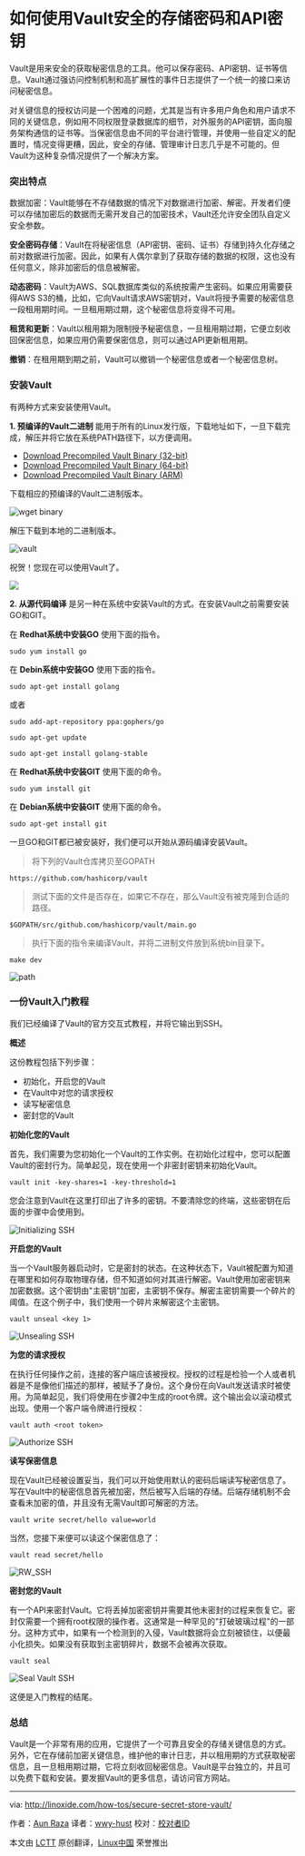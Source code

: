 如何使用Vault安全的存储密码和API密钥
=======================================================================
Vault是用来安全的获取秘密信息的工具。他可以保存密码、API密钥、证书等信息。Vault通过强访问控制机制和高扩展性的事件日志提供了一个统一的接口来访问秘密信息。

对关键信息的授权访问是一个困难的问题，尤其是当有许多用户角色和用户请求不同的关键信息，例如用不同权限登录数据库的细节，对外服务的API密钥，面向服务架构通信的证书等。当保密信息由不同的平台进行管理，并使用一些自定义的配置时，情况变得更糟，因此，安全的存储、管理审计日志几乎是不可能的。但Vault为这种复杂情况提供了一个解决方案。

### 突出特点 ###

数据加密：Vault能够在不存储数据的情况下对数据进行加密、解密。开发者们便可以存储加密后的数据而无需开发自己的加密技术，Vault还允许安全团队自定义安全参数。

**安全密码存储**：Vault在将秘密信息（API密钥、密码、证书）存储到持久化存储之前对数据进行加密。因此，如果有人偶尔拿到了获取存储的数据的权限，这也没有任何意义，除非加密后的信息被解密。

**动态密码**：Vault为AWS、SQL数据库类似的系统按需产生密码。如果应用需要获得AWS S3的桶，比如，它向Vault请求AWS密钥对，Vault将授予需要的秘密信息一段租用期时间。一旦租用期过期，这个秘密信息将变得不可用。

**租赁和更新**：Vault以租用期为限制授予秘密信息，一旦租用期过期，它便立刻收回保密信息，如果应用仍需要保密信息，则可以通过API更新租用期。

**撤销**：在租用期到期之前，Vault可以撤销一个秘密信息或者一个秘密信息树。

### 安装Vault ###

有两种方式来安装使用Vault。

**1. 预编译的Vault二进制** 能用于所有的Linux发行版，下载地址如下，一旦下载完成，解压并将它放在系统PATH路径下，以方便调用。

- [Download Precompiled Vault Binary (32-bit)][1]
- [Download Precompiled Vault Binary (64-bit)][2]
- [Download Precompiled Vault Binary (ARM)][3]

下载相应的预编译的Vault二进制版本。

![wget binary](http://blog.linoxide.com/wp-content/uploads/2015/04/wget-binary.png)

解压下载到本地的二进制版本。

![vault](http://blog.linoxide.com/wp-content/uploads/2015/04/unzip.png)

祝贺！您现在可以使用Vault了。

![](http://blog.linoxide.com/wp-content/uploads/2015/04/vault.png)

**2. 从源代码编译** 是另一种在系统中安装Vault的方式。在安装Vault之前需要安装GO和GIT。

在 **Redhat系统中安装GO** 使用下面的指令。

    sudo yum install go

在 **Debin系统中安装GO** 使用下面的指令。

    sudo apt-get install golang

或者

    sudo add-apt-repository ppa:gophers/go

    sudo apt-get update

    sudo apt-get install golang-stable

在 **Redhat系统中安装GIT** 使用下面的命令。

    sudo yum install git

在 **Debian系统中安装GIT** 使用下面的命令。

    sudo apt-get install git

一旦GO和GIT都已被安装好，我们便可以开始从源码编译安装Vault。

> 将下列的Vault仓库拷贝至GOPATH

    https://github.com/hashicorp/vault

> 测试下面的文件是否存在，如果它不存在，那么Vault没有被克隆到合适的路径。

    $GOPATH/src/github.com/hashicorp/vault/main.go

> 执行下面的指令来编译Vault，并将二进制文件放到系统bin目录下。

    make dev

![path](http://blog.linoxide.com/wp-content/uploads/2015/04/installation4.png)

### 一份Vault入门教程 ###

我们已经编译了Vault的官方交互式教程，并将它输出到SSH。

**概述**

这份教程包括下列步骤：

- 初始化，开启您的Vault
- 在Vault中对您的请求授权
- 读写秘密信息
- 密封您的Vault

**初始化您的Vault**

首先，我们需要为您初始化一个Vault的工作实例。在初始化过程中，您可以配置Vault的密封行为。简单起见，现在使用一个非密封密钥来初始化Vault。

    vault init -key-shares=1 -key-threshold=1

您会注意到Vault在这里打印出了许多的密钥。不要清除您的终端，这些密钥在后面的步骤中会使用到。

![Initializing SSH](http://blog.linoxide.com/wp-content/uploads/2015/04/Initializing-SSH.png)

**开启您的Vault**

当一个Vault服务器启动时，它是密封的状态。在这种状态下，Vault被配置为知道在哪里和如何存取物理存储，但不知道如何对其进行解密。Vault使用加密密钥来加密数据。这个密钥由"主密钥"加密，主密钥不保存。解密主密钥需要一个碎片的阈值。在这个例子中，我们使用一个碎片来解密这个主密钥。

    vault unseal <key 1>

![Unsealing SSH](http://blog.linoxide.com/wp-content/uploads/2015/04/Unsealing-SSH.png)

**为您的请求授权**

在执行任何操作之前，连接的客户端应该被授权。授权的过程是检验一个人或者机器是不是像他们描述的那样，被赋予了身份。这个身份在向Vault发送请求时被使用。为简单起见，我们将使用在步骤2中生成的root令牌。这个输出会以滚动模式出现。使用一个客户端令牌进行授权：

    vault auth <root token>

![Authorize SSH](http://blog.linoxide.com/wp-content/uploads/2015/04/Authorize-SSH.png)

**读写保密信息**

现在Vault已经被设置妥当，我们可以开始使用默认的密码后端读写秘密信息了。写在Vault中的秘密信息首先被加密，然后被写入后端的存储。后端存储机制不会查看未加密的值，并且没有无需Vault即可解密的方法。

    vault write secret/hello value=world

当然，您接下来便可以读这个保密信息了：

    vault read secret/hello

![RW_SSH](http://blog.linoxide.com/wp-content/uploads/2015/04/RW_SSH.png)

**密封您的Vault**

有一个API来密封Vault。它将丢掉加密密钥并需要其他未密封的过程来恢复它。密封仅需要一个拥有root权限的操作者。这通常是一种罕见的"打破玻璃过程"的一部分。这种方式中，如果有一个检测到的入侵，Vault数据将会立刻被锁住，以便最小化损失。如果没有获取到主密钥碎片，数据不会被再次获取。

    vault seal

![Seal Vault SSH](http://blog.linoxide.com/wp-content/uploads/2015/04/Seal-Vault-SSH.png)

这便是入门教程的结尾。

### 总结 ###

Vault是一个非常有用的应用，它提供了一个可靠且安全的存储关键信息的方式。另外，它在存储前加密关键信息，维护他的审计日志，并以租用期的方式获取秘密信息，且一旦租用期过期，它将立刻收回秘密信息。Vault是平台独立的，并且可以免费下载和安装。要发掘Vault的更多信息，请访问官方网站。

--------------------------------------------------------------------------------

via: http://linoxide.com/how-tos/secure-secret-store-vault/

作者：[Aun Raza][a]
译者：[wwy-hust](https://github.com/wwy-hust)
校对：[校对者ID](https://github.com/校对者ID)

本文由 [LCTT](https://github.com/LCTT/TranslateProject) 原创翻译，[Linux中国](https://linux.cn/) 荣誉推出

[a]:http://linoxide.com/author/arunrz/
[1]:https://dl.bintray.com/mitchellh/vault/vault_0.1.0_linux_386.zip
[2]:https://dl.bintray.com/mitchellh/vault/vault_0.1.0_linux_amd64.zip
[3]:https://dl.bintray.com/mitchellh/vault/vault_0.1.0_linux_arm.zip
